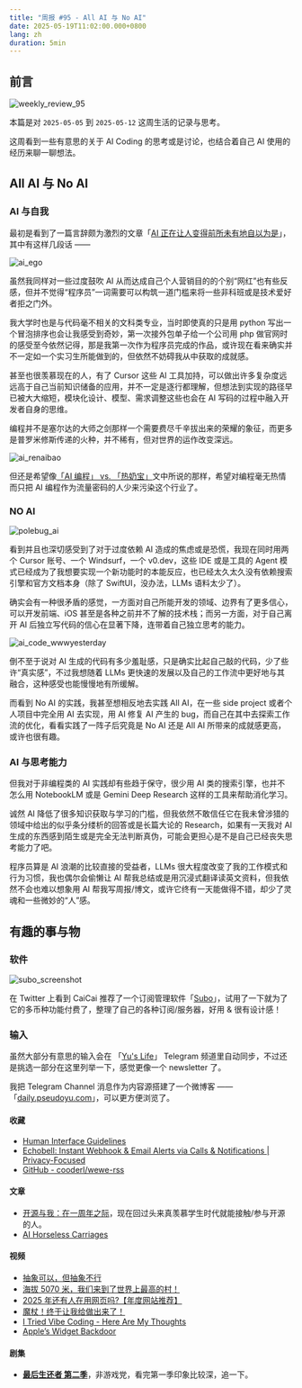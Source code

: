 ```yaml
---
title: "周报 #95 - All AI 与 No AI"
date: 2025-05-19T11:02:00.000+0800
lang: zh
duration: 5min
---
```


## 前言

![weekly_review_95](https://image.pseudoyu.com/images/weekly_review_95.png)

本篇是对 `2025-05-05` 到 `2025-05-12` 这周生活的记录与思考。

这周看到一些有意思的关于 AI Coding 的思考或是讨论，也结合着自己 AI 使用的经历来聊一聊想法。

## All AI 与 No AI

### AI 与自我

最初是看到了一篇言辞颇为激烈的文章「[AI 正在让人变得前所未有地自以为是](https://www.geedea.pro/posts/ai-%E6%AD%A3%E5%9C%A8%E8%AE%A9%E4%BA%BA%E5%8F%98%E5%BE%97%E5%89%8D%E6%89%80%E6%9C%AA%E6%9C%89%E5%9C%B0%E8%87%AA%E4%BB%A5%E4%B8%BA%E6%98%AF/)」，其中有这样几段话 ——

![ai_ego](https://image.pseudoyu.com/images/ai_ego.png)

虽然我同样对一些过度鼓吹 AI 从而达成自己个人营销目的的个别“网红”也有些反感，但并不觉得“程序员”一词需要可以构筑一道门槛来将一些非科班或是技术爱好者拒之门外。

我大学时也是与代码毫不相关的文科类专业，当时即使真的只是用 python 写出一个冒泡排序也会让我感受到奇妙，第一次接外包单子给一个公司用 php 做官网时的感受至今依然记得，那是我第一次作为程序员完成的作品，或许现在看来确实并不一定如一个实习生所能做到的，但依然不妨碍我从中获取的成就感。

甚至也很羡慕现在的人，有了 Cursor 这些 AI 工具加持，可以做出许多复杂度远远高于自己当前知识储备的应用，并不一定是逐行都理解，但想法到实现的路径早已被大大缩短，模块化设计、模型、需求调整这些也会在 AI 写码的过程中融入开发者自身的思维。

编程并不是塞尔达的大师之剑那样一个需要费尽千辛拔出来的荣耀的象征，而更多是普罗米修斯传递的火种，并不稀有，但对世界的运作改变深远。

![ai_renaibao](https://image.pseudoyu.com/images/ai_renaibao.png)

但还是希望像[「AI 编程」 vs. 「热奶宝」](https://blog.solazy.me/20250421/)文中所说的那样，希望对编程毫无热情而只把 AI 编程作为流量密码的人少来污染这个行业了。

### NO AI

![polebug_ai](https://image.pseudoyu.com/images/polebug_ai.png)

看到并且也深切感受到了对于过度依赖 AI 造成的焦虑或是恐慌，我现在同时用两个 Cursor 账号、一个 Windsurf，一个 v0.dev，这些 IDE 或是工具的 Agent 模式已经成为了我想要实现一个新功能时的本能反应，也已经太久太久没有依赖搜索引擎和官方文档本身（除了 SwiftUI，没办法，LLMs 语料太少了）。

确实会有一种很矛盾的感觉，一方面对自己所能开发的领域、边界有了更多信心，可以开发前端、iOS 甚至是各种之前并不了解的技术栈；而另一方面，对于自己离开 AI 后独立写代码的信心在显著下降，连带着自己独立思考的能力。

![ai_code_wwwyesterday](https://image.pseudoyu.com/images/ai_code_wwwyesterday.png)

倒不至于说对 AI 生成的代码有多少羞耻感，只是确实比起自己敲的代码，少了些许“真实感”，不过我想随着 LLMs 更快速的发展以及自己的工作流中更好地与其融合，这种感受也能慢慢地有所缓解。

而看到 No AI 的实践，我甚至想相反地去实践 All AI，在一些 side project 或者个人项目中完全用 AI 去实现，用 AI 修复 AI 产生的 bug，而自己在其中去探索工作流的优化，看看实践了一阵子后究竟是 No AI 还是 All AI 所带来的成就感更高，或许也很有趣。

### AI 与思考能力

但我对于非编程类的 AI 实践却有些趋于保守，很少用 AI 类的搜索引擎，也并不怎么用 NotebookLM 或是 Gemini Deep Research 这样的工具来帮助消化学习。

诚然 AI 降低了很多知识获取与学习的门槛，但我依然不敢信任它在我未曾涉猎的领域中给出的似乎条分缕析的回答或是长篇大论的 Research，如果有一天我对 AI 生成的东西感到陌生或是完全无法判断真伪，可能会更担心是不是自己已经丧失思考能力了吧。

程序员算是 AI 浪潮的比较直接的受益者，LLMs 很大程度改变了我的工作模式和行为习惯，我也偶尔会偷懒让 AI 帮我总结或是用沉浸式翻译读英文资料，但我依然不会也难以想象用 AI 帮我写周报/博文，或许它终有一天能做得不错，却少了灵魂和一些微妙的“人”感。

## 有趣的事与物

### 软件

![subo_screenshot](https://image.pseudoyu.com/images/subo_screenshot.jpg)

在 Twitter 上看到 CaiCai 推荐了一个订阅管理软件「[Subo](https://apps.apple.com/us/app/subo/id6741823650)」，试用了一下就为了它的多币种功能付费了，整理了自己的各种订阅/服务器，好用 & 很有设计感！

### 输入

虽然大部分有意思的输入会在 「[Yu's Life](https://t.me/pseudoyulife)」 Telegram 频道里自动同步，不过还是挑选一部分在这里列举一下，感觉更像一个 newsletter 了。

我把 Telegram Channel 消息作为内容源搭建了一个微博客 —— 「[daily.pseudoyu.com](https://daily.pseudoyu.com/)」，可以更方便浏览了。

#### 收藏

- [Human Interface Guidelines](https://developer.apple.com/design/human-interface-guidelines)
- [Echobell: Instant Webhook & Email Alerts via Calls & Notifications | Privacy-Focused](https://echobell.one/)
- [GitHub - cooderl/wewe-rss](https://github.com/cooderl/wewe-rss)

#### 文章

- [开源与我：在一周年之际](https://blog.electronicwaste.cn/p/%E5%BC%80%E6%BA%90%E4%B8%8E%E6%88%91%E5%9C%A8%E4%B8%80%E5%91%A8%E5%B9%B4%E4%B9%8B%E9%99%85/)，现在回过头来真羡慕学生时代就能接触/参与开源的人。
- [AI Horseless Carriages](https://koomen.dev/essays/horseless-carriages/)

#### 视频

- [抽象可以，但抽象不行](https://www.bilibili.com/video/BV1p7VPzeECG)
- [海拔 5070 米，我们来到了世界上最高的村！](https://www.bilibili.com/video/BV1mKVizwEXF)
- [2025 年还有人在用网页吗?【年度网站推荐】](https://www.bilibili.com/video/BV14WV2z8E9n)
- [魔杖！终于让我给做出来了！](https://www.bilibili.com/video/BV16q5Tz3EVk)
- [I Tried Vibe Coding - Here Are My Thoughts](https://www.youtube.com/watch?v=bjh7EYdFTo4)
- [Apple’s Widget Backdoor](https://www.youtube.com/watch?v=NdJ_y1c_j_I)

#### 剧集

- [**最后生还者 第二季**](https://movie.douban.com/subject/36221305/)，非游戏党，看完第一季印象比较深，追一下。
